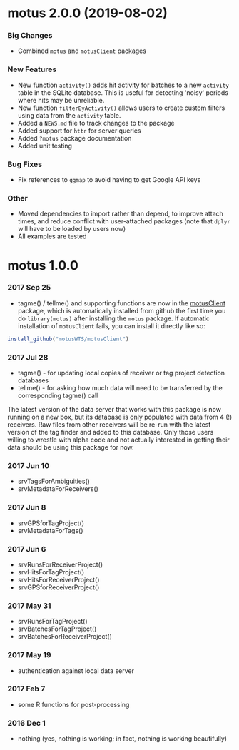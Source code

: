# motus 2.0.0 (2019-08-02)

### Big Changes
* Combined `motus` and `motusClient` packages

### New Features
* New function `activity()` adds hit activity for batches to a new `activity` table in the SQLite database. This is useful for detecting 'noisy' periods where hits may be unreliable.
* New function `filterByActivity()` allows users to create custom filters using data from the `activity` table.
* Added a `NEWS.md` file to track changes to the package
* Added support for `httr` for server queries
* Added `?motus` package documentation
* Added unit testing 

### Bug Fixes
* Fix references to `ggmap` to avoid having to get Google API keys

### Other
* Moved dependencies to import rather than depend, to improve attach times, and reduce conflict with user-attached packages (note that `dplyr` will have to be loaded by users now)
* All examples are tested

# motus 1.0.0

### 2017 Sep 25

- tagme() / tellme() and supporting functions are now in the [motusClient](https://github.com/motusWTS/motusClient)
package, which is automatically installed from github the first time you do `library(motus)` after installing
the `motus` package.  If automatic installation of `motusClient` fails, you can install it directly like so:
```R
install_github("motusWTS/motusClient")
```

### 2017 Jul 28

- tagme() - for updating local copies of receiver or tag project detection databases
- tellme() - for asking how much data will need to be transferred by the corresponding tagme() call

The latest version of the data server that works with this package is
now running on a new box, but its database is only populated with data
from 4 (!) receivers.  Raw files from other receivers will be re-run with
the latest version of the tag finder and added to this database.  Only
those users willing to wrestle with alpha code and not actually interested
in getting their data should be using this package for now.

### 2017 Jun 10

- srvTagsForAmbiguities()
- srvMetadataForReceivers()

### 2017 Jun 8

- srvGPSforTagProject()
- srvMetadataForTags()

### 2017 Jun 6

- srvRunsForReceiverProject()
- srvHitsForTagProject()
- srvHitsForReceiverProject()
- srvGPSforReceiverProject()

### 2017 May 31

- srvRunsForTagProject()
- srvBatchesForTagProject()
- srvBatchesForReceiverProject()

### 2017 May 19

- authentication against local data server

### 2017 Feb 7

- some R functions for post-processing

### 2016 Dec 1
- nothing (yes, nothing is working; in fact, nothing is working beautifully)
